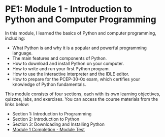# PE1: Module 1 - Introduction to Python and Computer Programming

In this module, I learned the basics of Python and computer programming, including:

- What Python is and why it is a popular and powerful programming language.
- The main features and components of Python.
- How to download and install Python on your computer.
- How to write and run your first Python program.
- How to use the interactive interpreter and the IDLE editor.
- How to prepare for the PCEP-30-0x exam, which certifies your knowledge of Python fundamentals.

This module consists of four sections, each with its own learning objectives, quizzes, labs, and exercises. You can access the course materials from the links below:

- Section 1: Introduction to Programming
- Section 2: Introduction to Python
- Section 3: Downloading and Installing Python
- [Module 1 Completion - Module Test](TEST.md)
